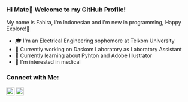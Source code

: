 ### Hi Mate👋 Welcome to my GitHub Profile!

My name is Fahira, i'm Indonesian and i'm new in programming, Happy Explore!🙌
- 🎓 I'm an Electrical Engineering sophomore at Telkom University 
- 🔭 Currently working on Daskom Laboratory as Laboratory Assistant
- 🌱 Currently learning about Pyhton and Adobe Illustrator
- 👀 I'm interested in medical

### Connect with Me:

[<img align="left" alt="fahira_qaulifa | Instagram" width="22px" src="https://cdn.jsdelivr.net/npm/simple-icons@v3/icons/instagram.svg" />][instagram]
[<img align="left" alt="FahiraQaulifa | LinkedIn" width="22px" src="https://cdn.jsdelivr.net/npm/simple-icons@v3/icons/linkedin.svg" />][linkedin]

<br />
<br />

[instagram]: https://instagram.com/fahira_qaulifa
[linkedin]: https://www.linkedin.com/in/fahira-qaulifa-72a64b206
